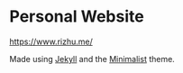 # Personal Website

https://www.rizhu.me/

Made using [Jekyll](https://jekyllrb.com/) and the [Minimalist](https://github.com/BDHU/minimalist) theme.
